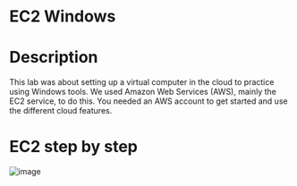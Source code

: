 # EC2 Windows 
# Description 
This lab was about setting up a virtual computer in the cloud to practice using Windows tools. We used Amazon Web Services (AWS), mainly the EC2 service, to do this. You needed an AWS account to get started and use the different cloud features. 
# EC2 step by step 
![image](https://github.com/user-attachments/assets/8fd67e21-e86b-4a12-bda9-38d80651d814)
